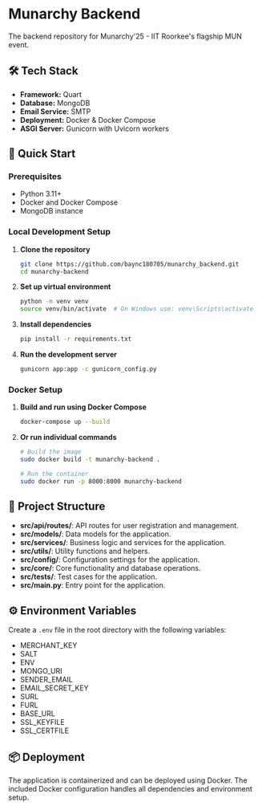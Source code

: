 # Munarchy Backend

The backend repository for Munarchy'25 - IIT Roorkee's flagship MUN event.

## 🛠 Tech Stack

- **Framework:** Quart
- **Database:** MongoDB
- **Email Service:** SMTP
- **Deployment:** Docker & Docker Compose
- **ASGI Server:** Gunicorn with Uvicorn workers

## 🚀 Quick Start

### Prerequisites

- Python 3.11+
- Docker and Docker Compose
- MongoDB instance

### Local Development Setup

1. **Clone the repository**
   ```bash
   git clone https://github.com/baync180705/munarchy_backend.git
   cd munarchy-backend
   ```

2. **Set up virtual environment**
   ```bash
   python -m venv venv
   source venv/bin/activate  # On Windows use: venv\Scripts\activate
   ```

3. **Install dependencies**
   ```bash
   pip install -r requirements.txt
   ```

4. **Run the development server**
   ```bash
   gunicorn app:app -c gunicorn_config.py
   ```

### Docker Setup

1. **Build and run using Docker Compose**
   ```bash
   docker-compose up --build
   ```

2. **Or run individual commands**
   ```bash
   # Build the image
   sudo docker build -t munarchy-backend .

   # Run the container
   sudo docker run -p 8000:8000 munarchy-backend
   ```

## 📁 Project Structure

- **src/api/routes/**: API routes for user registration and management.
- **src/models/**: Data models for the application.
- **src/services/**: Business logic and services for the application.
- **src/utils/**: Utility functions and helpers.
- **src/config/**: Configuration settings for the application.
- **src/core/**: Core functionality and database operations.
- **src/tests/**: Test cases for the application.
- **src/main.py**: Entry point for the application.

## ⚙️ Environment Variables

Create a `.env` file in the root directory with the following variables:
- MERCHANT_KEY
- SALT
- ENV
- MONGO_URI
- SENDER_EMAIL
- EMAIL_SECRET_KEY
- SURL
- FURL
- BASE_URL
- SSL_KEYFILE
- SSL_CERTFILE

## 📦 Deployment

The application is containerized and can be deployed using Docker. The included Docker configuration handles all dependencies and environment setup.